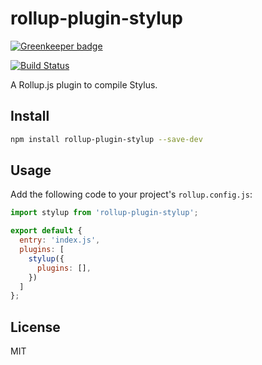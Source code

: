 # rollup-plugin-stylup

[![Greenkeeper badge](https://badges.greenkeeper.io/zeekay/rollup-plugin-stylup.svg)](https://greenkeeper.io/)

[![Build Status](https://travis-ci.org/zeekay/rollup-plugin-stylup.svg?branch=master)](https://travis-ci.org/zeekay/rollup-plugin-stylup)

A Rollup.js plugin to compile Stylus.

## Install

```bash
npm install rollup-plugin-stylup --save-dev
```

## Usage

Add the following code to your project's `rollup.config.js`:

```js
import stylup from 'rollup-plugin-stylup';

export default {
  entry: 'index.js',
  plugins: [
    stylup({
      plugins: [],
    })
  ]
};
```

## License

MIT
